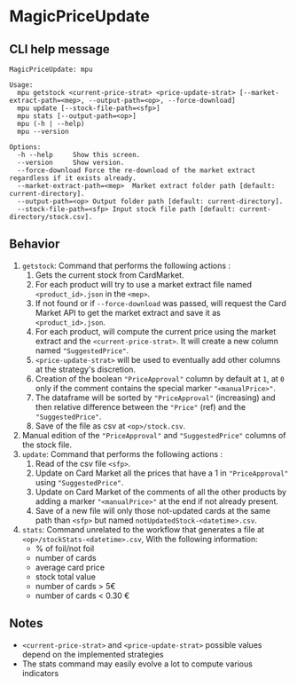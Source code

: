 # MagicPriceUpdate

## CLI help message

```
MagicPriceUpdate: mpu

Usage:
  mpu getstock <current-price-strat> <price-update-strat> [--market-extract-path=<mep>, --output-path=<op>, --force-download]
  mpu update [--stock-file-path=<sfp>]
  mpu stats [--output-path=<op>]
  mpu (-h | --help)
  mpu --version

Options:
  -h --help     Show this screen.
  --version     Show version.
  --force-download Force the re-download of the market extract regardless if it exists already.
  --market-extract-path=<mep>  Market extract folder path [default: current-directory].
  --output-path=<op> Output folder path [default: current-directory].
  --stock-file-path=<sfp> Input stock file path [default: current-directory/stock.csv].
```

## Behavior

1. `getstock`: Command that performs the following actions :
    1. Gets the current stock from CardMarket.
    2. For each product will try to use a market
    extract file named `<product_id>.json` in the `<mep>`.
    3. If not found or if `--force-download` was passed, will request the Card Market API to get the market extract and save it as
    `<product_id>.json`.
    4. For each product, will compute the current price using the
    market extract and the `<current-price-strat>`. It will create a new column named
    `"SuggestedPrice"`.
    5. `<price-update-strat>` will be used to eventually add other columns at the
    strategy's discretion.
    6. Creation of the boolean `"PriceApproval"` column by default at `1`, at `0` only
    if the comment contains the special marker `"<manualPrice>"`.
    7. The dataframe will be sorted by `"PriceApproval"` (increasing) and then relative
    difference between the `"Price"` (ref) and the `"SuggestedPrice"`.
    8. Save of the file as csv at `<op>/stock.csv`.
2. Manual edition of the `"PriceApproval"` and `"SuggestedPrice"` columns of the stock file.
3. `update`: Command that performs the following actions :
    1. Read of the csv file `<sfp>`.
    2. Update on Card Market all the prices that have a 1 in `"PriceApproval"` using `"SuggestedPrice"`.
    3. Update on Card Market of the comments of all the other products by adding a 
    marker `"<manualPrice>"` at the end if not already present.
    4. Save of a new file will only those not-updated cards at the same path than `<sfp>`
    but named `notUpdatedStock-<datetime>.csv`.
4. `stats`: Command unrelated to the workflow that generates a file at `<op>/stockStats-<datetime>.csv`,
    With the following information:
    - % of foil/not foil
    - number of cards
    - average card price
    - stock total value
    - number of cards > 5€
    - number of cards < 0.30 €

## Notes
- `<current-price-strat>` and `<price-update-strat>` possible values 
depend on the implemented strategies
- The stats command may easily evolve a lot to compute various indicators
